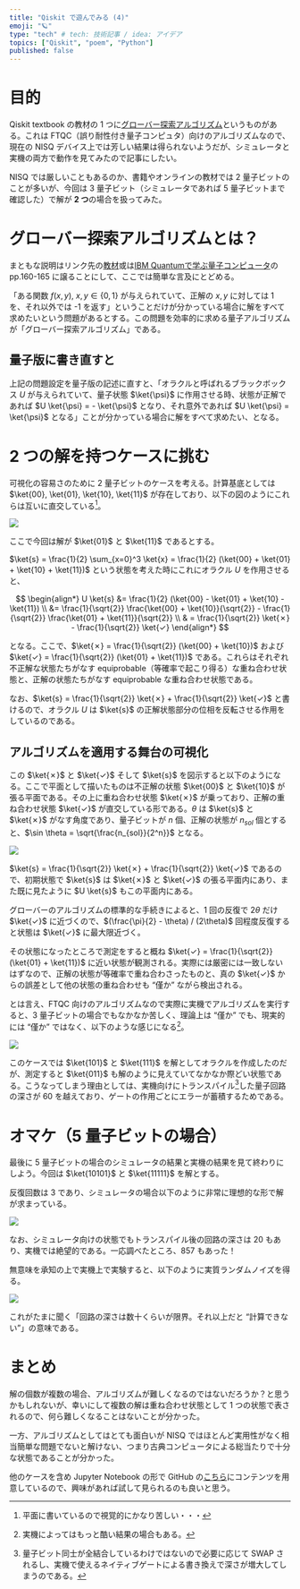 ```yaml
---
title: "Qiskit で遊んでみる (4)"
emoji: "🪐"
type: "tech" # tech: 技術記事 / idea: アイデア
topics: ["Qiskit", "poem", "Python"]
published: false
---
```


# 目的

Qiskit textbook の教材の 1 つに[グローバー探索アルゴリズム](https://learn.qiskit.org/course/introduction/grovers-search-algorithm)というものがある。これは FTQC（誤り耐性付き量子コンピュタ）向けのアルゴリズムなので、現在の NISQ デバイス上では芳しい結果は得られないようだが、シミュレータと実機の両方で動作を見てみたので記事にしたい。

NISQ では厳しいこともあるのか、書籍やオンラインの教材では 2 量子ビットのことが多いが、今回は 3 量子ビット（シミュレータであれば 5 量子ビットまで確認した）で解が **2 つ**の場合を扱ってみた。

# グローバー探索アルゴリズムとは？

まともな説明はリンク先の[教材](https://learn.qiskit.org/course/introduction/grovers-search-algorithm)或は[IBM Quantumで学ぶ量子コンピュータ](https://www.shuwasystem.co.jp/book/9784798062808.html)の pp.160-165 に譲ることにして、ここでは簡単な言及にとどめる。

「ある関数 $f(x, y),\ x,y \in \{0, 1\}$ が与えられていて、正解の $x,y$ に対しては 1 を、それ以外では -1 を返す」ということだけが分かっている場合に解をすべて求めたいという問題があるとする。この問題を効率的に求める量子アルゴリズムが「グローバー探索アルゴリズム」である。

## 量子版に書き直すと

上記の問題設定を量子版の記述に直すと、「オラクルと呼ばれるブラックボックス $U$ が与えられていて、量子状態 $\ket{\psi}$ に作用させる時、状態が正解であれば $U \ket{\psi} = - \ket{\psi}$ となり、それ意外であれば $U \ket{\psi} = \ket{\psi}$ となる」ことが分かっている場合に解をすべて求めたい、となる。

# 2 つの解を持つケースに挑む

可視化の容易さのために 2 量子ビットのケースを考える。計算基底としては $\ket{00}, \ket{01}, \ket{10}, \ket{11}$ が存在しており、以下の図のようにこれらは互いに直交している[^1]。

[^1]: 平面に書いているので視覚的にかなり苦しい・・・

![](/images/dwd-qiskit04/001.png)

ここで今回は解が $\ket{01}$ と $\ket{11}$ であるとする。

$\ket{s} = \frac{1}{2} \sum_{x=0}^3 \ket{x} = \frac{1}{2} (\ket{00} + \ket{01} + \ket{10} + \ket{11})$ という状態を考えた時にこれにオラクル $U$ を作用させると、

$$
\begin{align*}
U \ket{s} &= \frac{1}{2} (\ket{00} - \ket{01} + \ket{10} - \ket{11}) \\
&= \frac{1}{\sqrt{2}} \frac{\ket{00} + \ket{10}}{\sqrt{2}} - \frac{1}{\sqrt{2}} \frac{\ket{01} + \ket{11}}{\sqrt{2}} \\
& = \frac{1}{\sqrt{2}} \ket{✗} - \frac{1}{\sqrt{2}} \ket{✓}
\end{align*}
$$

となる。ここで、$\ket{✗} = \frac{1}{\sqrt{2}} (\ket{00} + \ket{10})$ および $\ket{✓} = \frac{1}{\sqrt{2}} (\ket{01} + \ket{11})$ である。これらはそれぞれ不正解な状態たちがなす equiprobable（等確率で起こり得る）な重ね合わせ状態と、正解の状態たちがなす equiprobable な重ね合わせ状態である。

なお、$\ket{s} = \frac{1}{\sqrt{2}} \ket{✗} + \frac{1}{\sqrt{2}} \ket{✓}$ と書けるので、オラクル $U$ は $\ket{s}$ の正解状態部分の位相を反転させる作用をしているのである。

## アルゴリズムを適用する舞台の可視化

この $\ket{✗}$ と $\ket{✓}$ そして $\ket{s}$ を図示すると以下のようになる。ここで平面として描いたものは不正解の状態 $\ket{00}$ と $\ket{10}$ が張る平面である。その上に重ね合わせ状態 $\ket{✗}$ が乗っており、正解の重ね合わせ状態 $\ket{✓}$ が直交している形である。$\theta$ は $\ket{s}$ と $\ket{✗}$ がなす角度であり、量子ビットが $n$ 個、正解の状態が $n_{sol}$ 個とすると、$\sin \theta = \sqrt{\frac{n_{sol}}{2^n}}$ となる。

![](/images/dwd-qiskit04/002.png)

$\ket{s} = \frac{1}{\sqrt{2}} \ket{✗} + \frac{1}{\sqrt{2}} \ket{✓}$ であるので、初期状態で $\ket{s}$ は $\ket{✗}$ と $\ket{✓}$ の張る平面内にあり、また既に見たように $U \ket{s}$ もこの平面内にある。

グローバーのアルゴリズムの標準的な手続きによると、1 回の反復で $2\theta$ だけ $\ket{✓}$ に近づくので、$(\frac{\pi}{2} - \theta) / (2\theta)$ 回程度反復すると状態は $\ket{✓}$ に最大限近づく。

その状態になったところで測定をすると概ね $\ket{✓} = \frac{1}{\sqrt{2}} (\ket{01} + \ket{11})$ に近い状態が観測される。実際には厳密には一致しないはずなので、正解の状態が等確率で重ね合わさったものと、真の $\ket{✓}$ からの誤差として他の状態の重ね合わせも “僅か” ながら検出される。

とは言え、FTQC 向けのアルゴリズムなので実際に実機でアルゴリズムを実行すると、3 量子ビットの場合でもなかなか苦しく、理論上は “僅か” でも、現実的には “僅か” ではなく、以下のような感じになる[^2]。

[^2]: 実機によってはもっと酷い結果の場合もある。

![](/images/dwd-qiskit04/003.png)

このケースでは $\ket{101}$ と $\ket{111}$ を解としてオラクルを作成したのだが、測定すると $\ket{011}$ も解のように見えていてなかなか際どい状態である。こうなってしまう理由としては、実機向けにトランスパイル[^3]した量子回路の深さが 60 を越えており、ゲートの作用ごとにエラーが蓄積するためである。

[^3]: 量子ビット同士が全結合しているわけではないので必要に応じて SWAP されるし、実機で使えるネイティブゲートによる書き換えで深さが増大してしまうのである。

# オマケ（5 量子ビットの場合）

最後に 5 量子ビットの場合のシミュレータの結果と実機の結果を見て終わりにしよう。今回は $\ket{10101}$ と $\ket{11111}$ を解とする。

反復回数は 3 であり、シミュレータの場合以下のように非常に理想的な形で解が求まっている。

![](/images/dwd-qiskit04/004.png)

なお、シミュレータ向けの状態でもトランスパイル後の回路の深さは 20 もあり、実機では絶望的である。一応調べたところ、857 もあった！

無意味を承知の上で実機上で実験すると、以下のように実質ランダムノイズを得る。

![](/images/dwd-qiskit04/005.png)

これがたまに聞く「回路の深さは数十くらいが限界。それ以上だと “計算できない”」の意味である。

# まとめ

解の個数が複数の場合、アルゴリズムが難しくなるのではないだろうか？と思うかもしれないが、幸いにして複数の解は重ね合わせ状態として 1 つの状態で表されるので、何ら難しくなることはないことが分かった。

一方、アルゴリズムとしてはとても面白いが NISQ ではほとんど実用性がなく相当簡単な問題でないと解けない、つまり古典コンピュータによる総当たりで十分な状態であることが分かった。

他のケースを含め Jupyter Notebook の形で GitHub の[こちら](https://github.com/derwind/qiskit_applications/blob/c6d9c23b982c9f624f2517fb3e4b893777e73828/grover/grover.ipynb)にコンテンツを用意しているので、興味があれば試して見られるのも良いと思う。
